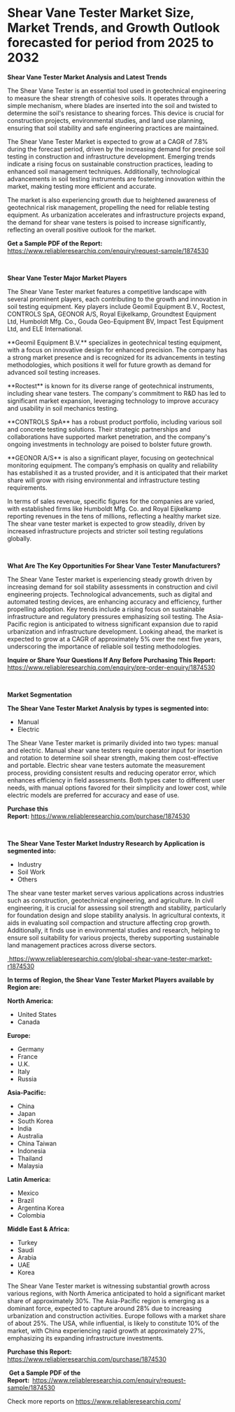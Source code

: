 <p><h1>Shear Vane Tester Market Size, Market Trends, and Growth Outlook forecasted for period from 2025 to 2032</h1></p><p><strong>Shear Vane Tester Market Analysis and Latest Trends</strong></p>
<p><p>The Shear Vane Tester is an essential tool used in geotechnical engineering to measure the shear strength of cohesive soils. It operates through a simple mechanism, where blades are inserted into the soil and twisted to determine the soil's resistance to shearing forces. This device is crucial for construction projects, environmental studies, and land use planning, ensuring that soil stability and safe engineering practices are maintained.</p><p>The Shear Vane Tester Market is expected to grow at a CAGR of 7.8% during the forecast period, driven by the increasing demand for precise soil testing in construction and infrastructure development. Emerging trends indicate a rising focus on sustainable construction practices, leading to enhanced soil management techniques. Additionally, technological advancements in soil testing instruments are fostering innovation within the market, making testing more efficient and accurate. </p><p>The market is also experiencing growth due to heightened awareness of geotechnical risk management, propelling the need for reliable testing equipment. As urbanization accelerates and infrastructure projects expand, the demand for shear vane testers is poised to increase significantly, reflecting an overall positive outlook for the market.</p></p>
<p><strong>Get a Sample PDF of the Report:&nbsp;</strong> <a href="https://www.reliableresearchiq.com/enquiry/request-sample/1874530?utm_campaign=2470&utm_medium=2&utm_source=Github&utm_content=ia&utm_term=22022025&utm_id=shear-vane-tester">https://www.reliableresearchiq.com/enquiry/request-sample/1874530</a></p>
<p>&nbsp;</p>
<p><strong>Shear Vane Tester Major Market Players</strong></p>
<p><p>The Shear Vane Tester market features a competitive landscape with several prominent players, each contributing to the growth and innovation in soil testing equipment. Key players include Geomil Equipment B.V., Roctest, CONTROLS SpA, GEONOR A/S, Royal Eijkelkamp, Groundtest Equipment Ltd, Humboldt Mfg. Co., Gouda Geo-Equipment BV, Impact Test Equipment Ltd, and ELE International.</p><p>**Geomil Equipment B.V.** specializes in geotechnical testing equipment, with a focus on innovative design for enhanced precision. The company has a strong market presence and is recognized for its advancements in testing methodologies, which positions it well for future growth as demand for advanced soil testing increases.</p><p>**Roctest** is known for its diverse range of geotechnical instruments, including shear vane testers. The company's commitment to R&D has led to significant market expansion, leveraging technology to improve accuracy and usability in soil mechanics testing.</p><p>**CONTROLS SpA** has a robust product portfolio, including various soil and concrete testing solutions. Their strategic partnerships and collaborations have supported market penetration, and the company's ongoing investments in technology are poised to bolster future growth.</p><p>**GEONOR A/S** is also a significant player, focusing on geotechnical monitoring equipment. The company’s emphasis on quality and reliability has established it as a trusted provider, and it is anticipated that their market share will grow with rising environmental and infrastructure testing requirements.</p><p>In terms of sales revenue, specific figures for the companies are varied, with established firms like Humboldt Mfg. Co. and Royal Eijkelkamp reporting revenues in the tens of millions, reflecting a healthy market size. The shear vane tester market is expected to grow steadily, driven by increased infrastructure projects and stricter soil testing regulations globally.</p></p>
<p>&nbsp;</p>
<p><strong>What Are The Key Opportunities For Shear Vane Tester Manufacturers?</strong></p>
<p><p>The Shear Vane Tester market is experiencing steady growth driven by increasing demand for soil stability assessments in construction and civil engineering projects. Technological advancements, such as digital and automated testing devices, are enhancing accuracy and efficiency, further propelling adoption. Key trends include a rising focus on sustainable infrastructure and regulatory pressures emphasizing soil testing. The Asia-Pacific region is anticipated to witness significant expansion due to rapid urbanization and infrastructure development. Looking ahead, the market is expected to grow at a CAGR of approximately 5% over the next five years, underscoring the importance of reliable soil testing methodologies.</p></p>
<p><strong>Inquire or Share Your Questions If Any Before Purchasing This Report:</strong> <a href="https://www.reliableresearchiq.com/enquiry/pre-order-enquiry/1874530?utm_campaign=2470&utm_medium=2&utm_source=Github&utm_content=ia&utm_term=22022025&utm_id=shear-vane-tester">https://www.reliableresearchiq.com/enquiry/pre-order-enquiry/1874530</a></p>
<p>&nbsp;</p>
<p><strong>Market Segmentation</strong></p>
<p><strong>The Shear Vane Tester Market Analysis by types is segmented into:</strong></p>
<p><ul><li>Manual</li><li>Electric</li></ul></p>
<p><p>The Shear Vane Tester market is primarily divided into two types: manual and electric. Manual shear vane testers require operator input for insertion and rotation to determine soil shear strength, making them cost-effective and portable. Electric shear vane testers automate the measurement process, providing consistent results and reducing operator error, which enhances efficiency in field assessments. Both types cater to different user needs, with manual options favored for their simplicity and lower cost, while electric models are preferred for accuracy and ease of use.</p></p>
<p><strong>Purchase this Report:&nbsp;</strong><a href="https://www.reliableresearchiq.com/purchase/1874530?utm_campaign=2470&utm_medium=2&utm_source=Github&utm_content=ia&utm_term=22022025&utm_id=shear-vane-tester">https://www.reliableresearchiq.com/purchase/1874530</a></p>
<p>&nbsp;</p>
<p><strong>The Shear Vane Tester Market Industry Research by Application is segmented into:</strong></p>
<p><ul><li>Industry</li><li>Soil Work</li><li>Others</li></ul></p>
<p><p>The shear vane tester market serves various applications across industries such as construction, geotechnical engineering, and agriculture. In civil engineering, it is crucial for assessing soil strength and stability, particularly for foundation design and slope stability analysis. In agricultural contexts, it aids in evaluating soil compaction and structure affecting crop growth. Additionally, it finds use in environmental studies and research, helping to ensure soil suitability for various projects, thereby supporting sustainable land management practices across diverse sectors.</p></p>
<p><a href="https://www.reliableresearchiq.com/global-shear-vane-tester-market-r1874530?utm_campaign=2470&utm_medium=2&utm_source=Github&utm_content=ia&utm_term=22022025&utm_id=shear-vane-tester">&nbsp;https://www.reliableresearchiq.com/global-shear-vane-tester-market-r1874530</a></p>
<p><strong>In terms of Region, the Shear Vane Tester Market Players available by Region are:</strong></p>
<p>
    <p> <strong> North America: </strong>
        <ul>
            <li>United States</li>
            <li>Canada</li>
        </ul>
        </p> 
    <p> <strong> Europe: </strong>
        <ul>
            <li>Germany</li>
            <li>France</li>
            <li>U.K.</li>
            <li>Italy</li>
            <li>Russia</li>
        </ul>
        </p> 
    <p> <strong> Asia-Pacific: </strong>
        <ul>
            <li>China</li>
            <li>Japan</li>
            <li>South Korea</li>
            <li>India</li>
            <li>Australia</li>
            <li>China Taiwan</li>
            <li>Indonesia</li>
            <li>Thailand</li>
            <li>Malaysia</li>
        </ul>
        </p> 
    <p> <strong> Latin America: </strong>
        <ul>
            <li>Mexico</li>
            <li>Brazil</li>
            <li>Argentina Korea</li>
            <li>Colombia</li>
        </ul>
        </p> 
    <p> <strong> Middle East & Africa: </strong>
        <ul>
            <li>Turkey</li>
            <li>Saudi</li>
            <li>Arabia</li>
            <li>UAE</li>
            <li>Korea</li>
        </ul>
    </p>
    </p>
<p><p>The Shear Vane Tester market is witnessing substantial growth across various regions, with North America anticipated to hold a significant market share of approximately 30%. The Asia-Pacific region is emerging as a dominant force, expected to capture around 28% due to increasing urbanization and construction activities. Europe follows with a market share of about 25%. The USA, while influential, is likely to constitute 10% of the market, with China experiencing rapid growth at approximately 27%, emphasizing its expanding infrastructure investments.</p></p>
<p><strong>Purchase this Report: </strong><a href="https://www.reliableresearchiq.com/purchase/1874530?utm_campaign=2470&utm_medium=2&utm_source=Github&utm_content=ia&utm_term=22022025&utm_id=shear-vane-tester">https://www.reliableresearchiq.com/purchase/1874530</a></p>
<p>&nbsp;<strong>Get a Sample PDF of the Report:&nbsp;&nbsp;</strong><a href="https://www.reliableresearchiq.com/enquiry/request-sample/1874530?utm_campaign=2470&utm_medium=2&utm_source=Github&utm_content=ia&utm_term=22022025&utm_id=shear-vane-tester">https://www.reliableresearchiq.com/enquiry/request-sample/1874530</a></p>
<p><strong></strong></p>
<p>Check more reports on <a href="https://www.reliableresearchiq.com/?utm_campaign=2470&utm_medium=2&utm_source=Github&utm_content=ia&utm_term=22022025&utm_id=shear-vane-tester">https://www.reliableresearchiq.com/</a></p>